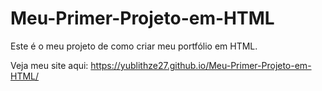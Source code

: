 # Meu-Primer-Projeto-em-HTML

Este é o meu projeto de como criar meu portfólio em HTML.

Veja meu site aqui: https://yublithze27.github.io/Meu-Primer-Projeto-em-HTML/
